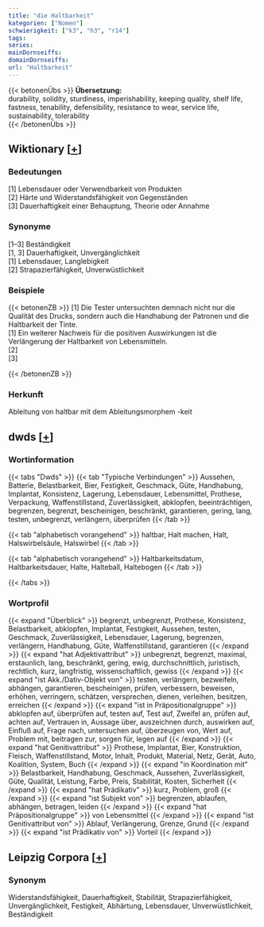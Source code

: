 ```yaml
---
title: "die Haltbarkeit"
kategorien: ["Nomen"]
schwierigkeit: ["k3", "h3", "r14"]
tags:
series:
mainDornseiffs:
domainDornseiffs:
url: "Haltbarkeit"
---
```


{{< betonenÜbs >}}
**Übersetzung:**  
durability, solidity, sturdiness, imperishability, keeping quality, shelf life, fastness, tenability, defensibility, resistance to wear, service life, sustainability, tolerability  
{{< /betonenÜbs >}}

## Wiktionary [[+](https://de.wiktionary.org/wiki/Haltbarkeit)]

### Bedeutungen
[1] Lebensdauer oder Verwendbarkeit von Produkten  
[2] Härte und Widerstandsfähigkeit von Gegenständen  
[3] Dauerhaftigkeit einer Behauptung, Theorie oder Annahme  

### Synonyme
[1–3] Beständigkeit  
[1, 3] Dauerhaftigkeit, Unvergänglichkeit  
[1] Lebensdauer, Langlebigkeit  
[2] Strapazierfähigkeit, Unverwüstlichkeit  

### Beispiele
{{< betonenZB >}}
[1] Die Tester untersuchten demnach nicht nur die Qualität des Drucks, sondern auch die Handhabung der Patronen und die Haltbarkeit der Tinte.  
[1] Ein weiterer Nachweis für die positiven Auswirkungen ist die Verlängerung der Haltbarkeit von Lebensmitteln.  
[2]  
[3]  

{{< /betonenZB >}}
### Herkunft
Ableitung von haltbar mit dem Ableitungsmorphem -keit  



## dwds [[+](https://www.dwds.de/wb/Haltbarkeit)]

### Wortinformation
{{< tabs "Dwds" >}}
{{< tab "Typische Verbindungen" >}}
Aussehen, Batterie, Belastbarkeit, Bier, Festigkeit, Geschmack, Güte, Handhabung, Implantat, Konsistenz, Lagerung, Lebensdauer, Lebensmittel, Prothese, Verpackung, Waffenstillstand, Zuverlässigkeit, abklopfen, beeinträchtigen, begrenzen, begrenzt, bescheinigen, beschränkt, garantieren, gering, lang, testen, unbegrenzt, verlängern, überprüfen
{{< /tab >}}

{{< tab "alphabetisch vorangehend" >}}
haltbar, Halt machen, Halt, Halswirbelsäule, Halswirbel
{{< /tab >}}

{{< tab "alphabetisch vorangehend" >}}
Haltbarkeitsdatum, Haltbarkeitsdauer, Halte, Halteball, Haltebogen
{{< /tab >}}

{{< /tabs >}}

### Wortprofil
{{< expand "Überblick" >}} begrenzt, unbegrenzt, Prothese, Konsistenz, Belastbarkeit, abklopfen, Implantat, Festigkeit, Aussehen, testen, Geschmack, Zuverlässigkeit, Lebensdauer, Lagerung, begrenzen, verlängern, Handhabung, Güte, Waffenstillstand, garantieren {{< /expand >}}
{{< expand "hat Adjektivattribut" >}} unbegrenzt, begrenzt, maximal, erstaunlich, lang, beschränkt, gering, ewig, durchschnittlich, juristisch, rechtlich, kurz, langfristig, wissenschaftlich, gewiss {{< /expand >}}
{{< expand "ist Akk./Dativ-Objekt von" >}} testen, verlängern, bezweifeln, abhängen, garantieren, bescheinigen, prüfen, verbessern, beweisen, erhöhen, verringern, schätzen, versprechen, dienen, verleihen, besitzen, erreichen {{< /expand >}}
{{< expand "ist in Präpositionalgruppe" >}} abklopfen auf, überprüfen auf, testen auf, Test auf, Zweifel an, prüfen auf, achten auf, Vertrauen in, Aussage über, auszeichnen durch, auswirken auf, Einfluß auf, Frage nach, untersuchen auf, überzeugen von, Wert auf, Problem mit, beitragen zur, sorgen für, legen auf {{< /expand >}}
{{< expand "hat Genitivattribut" >}} Prothese, Implantat, Bier, Konstruktion, Fleisch, Waffenstillstand, Motor, Inhalt, Produkt, Material, Netz, Gerät, Auto, Koalition, System, Buch {{< /expand >}}
{{< expand "in Koordination mit" >}} Belastbarkeit, Handhabung, Geschmack, Aussehen, Zuverlässigkeit, Güte, Qualität, Leistung, Farbe, Preis, Stabilität, Kosten, Sicherheit {{< /expand >}}
{{< expand "hat Prädikativ" >}} kurz, Problem, groß {{< /expand >}}
{{< expand "ist Subjekt von" >}} begrenzen, ablaufen, abhängen, betragen, leiden {{< /expand >}}
{{< expand "hat Präpositionalgruppe" >}} von Lebensmittel {{< /expand >}}
{{< expand "ist Genitivattribut von" >}} Ablauf, Verlängerung, Grenze, Grund {{< /expand >}}
{{< expand "ist Prädikativ von" >}} Vorteil {{< /expand >}}

## Leipzig Corpora [[+](https://corpora.uni-leipzig.de/en/res?word=Haltbarkeit&corpusId=deu_newscrawl-public_2018)]


### Synonym
Widerstandsfähigkeit, Dauerhaftigkeit, Stabilität, Strapazierfähigkeit, Unvergänglichkeit, Festigkeit, Abhärtung, Lebensdauer, Unverwüstlichkeit, Beständigkeit

